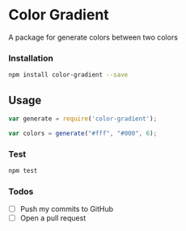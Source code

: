   # Color Gradient
   A package for generate colors between two colors

  ### Installation

  ```sh
  npm install color-gradient --save
  ```

  ## Usage

  ```js
  var generate = require('color-gradient');

  var colors = generate("#fff", "#000", 6);
  ```

  ### Test


  ```sh
  npm test
  ```


  ### Todos

  - [ ] Push my commits to GitHub
  - [ ] Open a pull request
